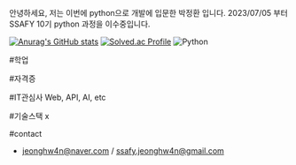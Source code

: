 안녕하세요, 저는 이번에 python으로 개발에 입문한 박정환 입니다.
2023/07/05 부터 SSAFY 10기 python 과정을 이수중입니다.

[![Anurag's GitHub stats](https://github-readme-stats.vercel.app/api?username=Nam4o)](https://github.com/anuraghazra/github-readme-stats)
[![Solved.ac Profile](http://mazassumnida.wtf/api/v2/generate_badge?boj=goleabada)](https://solved.ac/jeonghw4n/)
![Python](https://img.shields.io/badge/Python-074522.svg?&style=for-the-badge&logo=Python&logoColor=074522)

#학업

#자격증

#IT관심사
Web, API, AI, etc

#기술스택
x

#contact
- jeonghw4n@naver.com / ssafy.jeonghw4n@gmail.com
  
